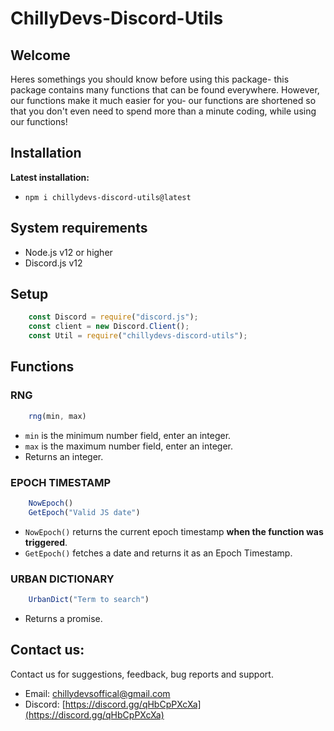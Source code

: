 # ChillyDevs-Discord-Utils
## Welcome 
Heres somethings you should know before using this package- this package contains many functions that can be found everywhere. However, our functions make it much easier for you- our functions are shortened so that you don't even need to spend more than a minute coding, while using our functions!

## Installation 
**Latest installation:**
- `npm i chillydevs-discord-utils@latest`

## System requirements
- Node.js v12 or higher
- Discord.js v12

## Setup
```js
    const Discord = require("discord.js");
    const client = new Discord.Client();
    const Util = require("chillydevs-discord-utils");
```

## Functions

### RNG
```js
    rng(min, max) 
```
- `min` is the minimum number field, enter an integer.
- `max` is the maximum number field, enter an integer.
- Returns an integer.

### EPOCH TIMESTAMP
```js
    NowEpoch()
    GetEpoch("Valid JS date")
```
- `NowEpoch()` returns the current epoch timestamp **when the function was triggered**.
- `GetEpoch()` fetches a date and returns it as an Epoch Timestamp.

### URBAN DICTIONARY
```js
    UrbanDict("Term to search")
```
- Returns a promise.

## Contact us:
Contact us for suggestions, feedback, bug reports and support.  
- Email: chillydevsoffical@gmail.com
- Discord: [https://discord.gg/qHbCpPXcXa](https://discord.gg/qHbCpPXcXa)
